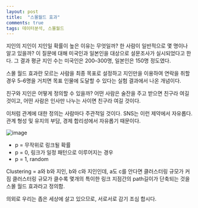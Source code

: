 ```yaml
---
layout: post
title:  "스몰월드 효과"
comments: true
tags: 데이터분석, 스몰월드
---
```


지인의 지인이 지인일 확률이 높은 이유는 무엇일까? 한 사람이 일반적으로 몇 명이나 알고 있을까? 이 질문에 대해 미국인과 일본인을 대상으로 설문조사가 실시되었다고 한다. 그 결과 평균 지인 수는 미국인은 200–300명, 일본인은 150명 정도였다.

스몰 월드 효과란 모르는 사람을 최종 목표로 설정하고 지인만을 이용하여 연락을 취할경우 5–6명을 거치면 목표 인물에 도달할 수 있다는 실험 결과에서 나온 개념이다.

친구와 지인은 어떻게 정의할 수 있을까? 어떤 사람은 술잔을 주고 받으면 친구라 여길 것이고, 어떤 사람은 인사만 나누는 사이면 친구라 여길 것이다.

이처럼 관계에 대한 정의는 사람마다 주관적일 것이다. SNS는 이런 제약에서 자유롭다. 관계 형성 및 유지의 부담, 경제 합리성에서 자유롭기 때문이다.

![image](https://user-images.githubusercontent.com/111643/115675221-5e20ff80-a389-11eb-8169-c0a732d6e561.png)

* p = 무작위로 링크될 확률
* p = 0, 링크가 일정 패턴으로 이루어지는 경우
* p = 1, random

Clustering = a와 b와 지인, b와 c와 지인인데, a도 c를 안다면 클러스터링 규모가 커짐 클러스터링 규모가 클수록 몇개의 특이한 링크 지점간의 path길이가 단축되는 것을 스몰 월드 효과라고 정의함.

의외로 우리는 좁은 세상에 살고 있으므로, 서로서로 감기 조심 합시다.

